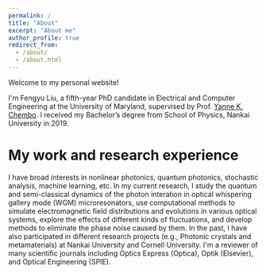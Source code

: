 ```yaml
---
permalink: /
title: "About"
excerpt: "About me"
author_profile: true
redirect_from: 
  - /about/
  - /about.html
---
```


Welcome to my personal website!

I'm Fengyu Liu, a fifth-year PhD candidate in Electrical and Computer Engineering at the University of Maryland, supervised by Prof. [Yanne K. Chembo](https://chembolab.umd.edu/). I received my Bachelor’s degree from School of Physics, Nankai University in 2019. 

My work and research experience
======
I have broad interests in nonlinear photonics, quantum photonics, stochastic analysis, machine learning, etc. In my current research, I study the quantum and semi-classical dynamics of the photon interation in optical whispering gallery mode (WGM) microresonators, use computational methods to simulate electromagnetic field distributions and evolutions in various optical systems, explore the effects of different kinds of fluctuations, and develop methods to eliminate the phase noise caused by them. In the past, I have also participated in different research projects (e.g., Photonic crystals and metamaterials) at Nankai University and Cornell University.
I'm a reviewer of many scientific journals including Optics Express (Optica), Optik (Elsevier), and Optical Engineering (SPIE).

